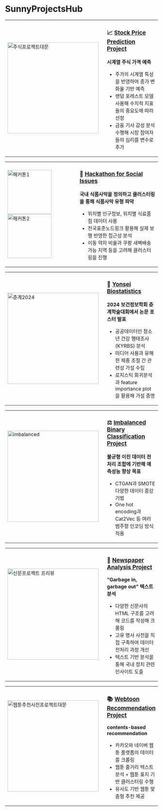 # SunnyProjectsHub

<table>
  <tr>
    <td>
      <img src="https://github.com/user-attachments/assets/4ae7740a-2b4f-4b55-94e6-15354f1245f4" alt="주식프로젝트대문" width="300">
    </td>
    <td style="vertical-align: top; padding-left: 20px;">
      <h3>📈 <a href="./Stock%20Price%20Prediction%20Project">Stock Price Prediction Project</a></h3>
      <strong>시계열 주식 가격 예측</strong> 
      <ul>
        <li>주가의 시계열 특성을 반영하여 종가 변화율 기반 예측</li>
        <li>랜덤 포레스트 모델 사용해 수치적 지표들의 중요도에 따라 선정</li>
        <li>금융 기사 감성 분석 수행해 시장 참여자들의 심리를 변수로 추가</li>
      </ul>
    </td>
  </tr>
</table>

<table>
  <tr>
    <td>
      <img src="https://github.com/user-attachments/assets/30637db1-df8c-4b03-85c0-81a2658fda29" alt="해커톤1" width="145" style="display: inline-block; margin-right: 10px;" />
      <img src="https://github.com/user-attachments/assets/34064fbd-fdab-4190-9dd1-4c310be8d0ce" alt="해커톤2" width="145" style="display: inline-block;" />
    </td>
    <td style="vertical-align: top; padding-left: 20px;">
      <h3>🍕 <a href="./Hackathon%20for%20Social%20Issues">Hackathon for Social Issues</a></h3>
      <strong>국내 식품사막을 정의하고 클러스터링을 통해 식품사막 유형 파악</strong>
      <ul>
        <li>위치별 인구정보, 위치별 식료품점 데이터 사용</li>
        <li>전국표준노드링크 활용해 실제 보행 반영한 접근성 분석</li>
        <li>이동 약자 비율과 쿠팡 새벽배송 가능 지역 등을 고려해 클러스터링을 진행</li>
      </ul>
    </td>
  </tr>
</table>

<table>
  <tr>
    <td>
      <img src="https://github.com/user-attachments/assets/4764a144-7b91-4129-b8e9-f9b5fbb78eb7" alt="춘계2024" width="300">
    </td>
    <td style="vertical-align: top; padding-left: 20px;">
      <h3>🏥 <a href="./Yonsei%20Biostatistics">Yonsei Biostatistics</a></h3>
      <strong>2024 보건정보학회 춘계학술대회에서 논문 포스터 발표</strong>   
      <ul>
        <li>공공데이터인 청소년 건강 행태조사(KYRBS) 분석</li>
        <li>미디어 사용과 유해한 체중 조절 간 관련성 가설 수립</li>
        <li>로지스틱 회귀분석과 feature importance plot을 활용해 가설 증명</li>
      </ul>
    </td>
  </tr>
</table>

<table>
  <tr>
    <td>
      <img src="https://github.com/user-attachments/assets/f5de4951-d76f-4448-b43f-fe44bd326b18" alt="imbalanced" width="300">
    </td>
    <td style="vertical-align: top; padding-left: 20px;">
      <h3>⚖️ <a href="./Imbalanced%20Binary%20Classification%20Project">Imbalanced Binary Classification Project</a></h3>
      <strong>불균형 이진 데이터 전처리 조합에 기반해 예측성능 향상 목표</strong>
      <ul>
        <li>CTGAN과 SMOTE 다양한 데이터 증강 기법</li>
        <li>One hot encoding과 Cat2Vec 등 여러 범주형 인코딩 방식 적용</li>
      </ul>
    </td>
  </tr>
</table>

<table>
  <tr>
    <td>
      <img src="https://github.com/user-attachments/assets/4ff97064-3d63-4e5a-84bd-c5ae4922d5fb" alt="신문프로젝트 프리뷰" width="300">
    </td>
    <td style="vertical-align: top; padding-left: 20px;">
      <h3>📰 <a href="https://github.com/easy-sunny/SunnyProjectsHub/tree/main/Newspaper%20Analysis%20Project">Newspaper Analysis Project</a></h3>
      <strong>“Garbage in, garbage out” 텍스트 분석</strong> 
      <ul>
        <li>다양한 신문사의 HTML 구조를 고려해 코드를 작성해 크롤링</li>
        <li>고유 명사 사전을 직접 구축하여 데이터 전처리 과정 개선</li>
        <li>텍스트 기반 분석을 통해 국내 정치 관련 인사이트 도출</li>
      </ul>
    </td>
  </tr>
</table>

<table>
  <tr>
    <td>
      <img src="https://github.com/user-attachments/assets/13b7584d-d278-421d-ab8b-a3e9ead82371" alt="웹툰추천사진프로젝트대문" width="300">
    </td>
    <td style="vertical-align: top; padding-left: 20px;">
      <h3>📚 <a href="./Webtoon%20Recommendation%20Project">Webtoon Recommendation Project</a></h3>
      <strong>contents-based recommendation</strong>
      <ul>
        <li>카카오와 네이버 웹툰 플랫폼의 데이터를 크롤링</li>
        <li>웹툰 줄거리 텍스트 분석 + 웹툰 표지 기반 클러스터링 수행</li>
        <li>유사도 기반 웹툰 맞춤형 추천 제공</li>
      </ul>
    </td>
  </tr>
</table>


